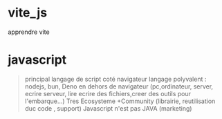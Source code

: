 # vite_js
apprendre vite


# javascript

>principal langage de script coté navigateur
>langage polyvalent : nodejs, bun, Deno en dehors de navigateur (pc,ordinateur, server, ecrire serveur, lire ecrire des fichiers,creer des outils pour l'embarque...)
>Tres Ecosysteme +Community (librairie, reutilisation duc code , support)
>Javascript n'est pas JAVA (marketing)
>

